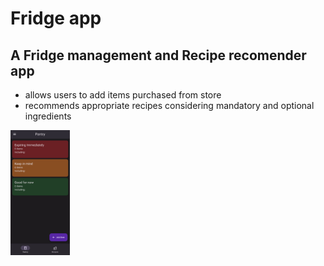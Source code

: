 # Fridge app

## A Fridge management and Recipe recomender app

- allows users to add items purchased from store
- recommends appropriate recipes considering mandatory and optional ingredients

 <img src="/readmePhotos/homepage.jpg" alt="homepage"  height="200">

